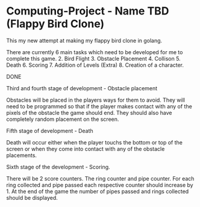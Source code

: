 # Computing-Project - Name TBD (Flappy Bird Clone)

This my new attempt at making my flappy bird clone in golang.

There are currently 6 main tasks which need to be developed for me to complete this game.
  2. Bird Flight
  3. Obstacle Placement
  4. Collison
  5. Death
  6. Scoring
  7. Addition of Levels (Extra)
  8. Creation of a character.
  
<!-- First stage of development - Placing the sprites on screen. -->

<!-- Need to be able to place both the bird and background on screen - DONE -->
 
<!-- Second stage of development - Animation of sprites -  --> DONE
 
<!-- To show movement of the character I need sprites. Sprites are individual images which was layered they convey the impression of movement similar to a filpbook. -->
<!-- As a testing each stage of development individually I collected a 5 images of a characters walking sprite and programmed them to cycle through every image after every 1/4 of second. I chose this time so that the images can flow nicely without any lag. -->

Third and fourth stage of development - Obstacle placement

Obstacles will be placed in the players ways for them to avoid. They will need to be programmed so that if the player makes contact with any of the pixels of the obstacle the game should end. They should also have completely random placement on the screen.

Fifth stage of development - Death

Death will occur either when the player touchs the bottom or top of the screen or when they come into contact with any of the obstacle placements.

Sixth stage of the development - Scoring.

There will be 2 score counters. The ring counter and pipe counter. For each ring collected and pipe passed each respective counter should increase by 1. At the end of the game the number of pipes passed and rings collected should be displayed.



